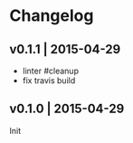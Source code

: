 # Changelog

## v0.1.1 | 2015-04-29
* linter #cleanup
* fix travis build

## v0.1.0 | 2015-04-29
Init


